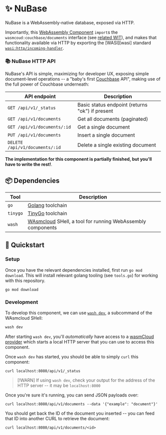 # ✨ NuBase

NuBase is a WebAssembly-native database, exposed via HTTP.

Importantly, this [WebAssembly Component][wasm-components] `import`s the `wasmcoud:couchbase/documents`
interface (see [related WIT](../wit/nubase.wit)), and makes that functionality available via HTTP
by exporting the [WASI][wasi] standard [`wasi:http/incoming-handler`][wasi-http].

[couchbase]: https://couchbase.com
[wit]: https://github.com/WebAssembly/component-model/blob/main/design/mvp/WIT.md
[wasi-http]: https://github.com/WebAssembly/wasi-http
[wasm-components]: https://component-model.bytecodealliance.org/

### 📚 NuBase HTTP API

NuBase's API is simple, maximizing for developer UX, exposing simple
document-level operations -- a "baby's first [Couchbase][couchbase] API", making use of the full
power of Couchbase underneath:

| API endpoint                   | Description                                     |
|--------------------------------|-------------------------------------------------|
| `GET /api/v1/_status`          | Basic status endpoint (returns "ok") if present |
| `GET /api/v1/documents`        | Get all documents (paginated)                   |
| `GET /api/v1/documents/:id`    | Get a single document                           |
| `PUT /api/v1/documents`        | Insert a single document                        |
| `DELETE /api/v1/documents/:id` | Delete a single existing document               |

**The implementation for this component is partially finished, but you'll have to write the rest!**.

## 📦 Dependencies

| Tool     | Description                                                             |
|----------|-------------------------------------------------------------------------|
| `go`     | [Golang][golang] toolchain                                              |
| `tinygo` | [TinyGo][tinygo] toolchain                                              |
| `wash`   | [WAsmcloud][wasmcloud] SHell, a tool for running WebAssembly components |

[wasmcloud]: https://wasmcloud.com/docs
[golang]: https://go.dev
[tinygo]: https://tinygo.org
[wash]: https://wasmcloud.com/docs/ecosystem/wash/

## 👟 Quickstart

### Setup

Once you have the relevant dependencies installed, first run `go mod download`. This will install relevant
golang tooling (see `tools.go`) for working with this repository.

```console
go mod download
```

### Development

To develop this component, we can use [`wash dev`][wash-dev], a subcommand of the WAsmcloud SHell:

```bash
wash dev
```

After starting `wash dev`, you'll *automatically* have access to a [wasmCloud provider][wasmcloud-docs-provider] which
starts a local HTTP server that you can use to access this component.

Once `wash dev` has started, you should be able to simply `curl` this component:

```console
curl localhost:8080/api/v1/_status
```

> [!WARN]
> If using `wash dev`, check your output for the address of the HTTP server -- it may be `localhost:8000`

Once you're sure it's running, you can send JSON payloads over:

```console
curl localhost:8080/api/v1/documents --data '{"example": "document"}'
```

You should get back the ID of the document you inserted -- you can feed that ID into another CURL to retrieve the document:

```console
curl localhost:8080/api/v1/documents/<id>
```

[wasmcloud-docs-provider]: https://wasmcloud.com/docs/concepts/providers
[wash-dev]: https://wasmcloud.com/docs/cli/#wash-dev
